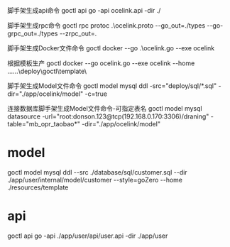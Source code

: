 脚手架生成api命令
goctl api go -api ocelink.api -dir ./

脚手架生成rpc命令
goctl rpc protoc .\ocelink.proto --go_out=./types --go-grpc_out=./types --zrpc_out=.

脚手架生成Docker文件命令
goctl docker --go .\ocelink.go --exe ocelink

根据模板生产
goctl docker --go ocelink.go --exe ocelink --home ......\deploy\goctl\template\

脚手架生成Model文件命令
goctl model mysql ddl -src="deploy/sql/*.sql" -dir="./app/ocelink/model" -c=true

连接数据库脚手架生成Model文件命令-可指定表名
goctl model mysql datasource -url="root:donson.123@tcp(192.168.0.170:3306)/draning" -table="mb_opr_taobao*" -dir="./app/ocelink/model"


# model
goctl model mysql ddl --src ./database/sql/customer.sql --dir ./app/user/internal/model/customer --style=goZero --home ./resources/template

# api
goctl api go -api ./app/user/api/user.api -dir ./app/user
